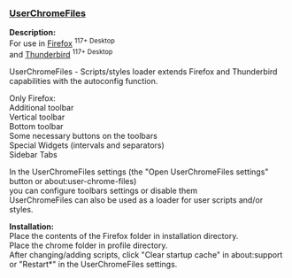 ### [UserChromeFiles](https://raw.githubusercontent.com/VitaliyVstyle/VitaliyVstyle.github.io/main/UserChromeFiles/UserChromeFiles.zip)

**Description:**  
For use in [Firefox](https://www.mozilla.org/firefox/all) <sup>117+ Desktop</sup>  
and [Thunderbird](https://www.thunderbird.net/thunderbird/all) <sup>117+ Desktop</sup>  

UserChromeFiles - Scripts/styles loader extends Firefox and Thunderbird capabilities with the autoconfig function.  

Only Firefox:  
 Additional toolbar  
 Vertical toolbar  
 Bottom toolbar   
 Some necessary buttons on the toolbars  
 Special Widgets (intervals and separators)  
 Sidebar Tabs  

In the UserChromeFiles settings (the "Open UserChromeFiles settings" button or about:user-chrome-files)  
you can configure toolbars settings or disable them  
UserChromeFiles can also be used as a loader for user scripts and/or styles.  

**Installation:**  
Place the contents of the Firefox folder in installation directory.  
Place the chrome folder in profile directory.  
After changing/adding scripts, click "Clear startup cache" in about:support  
or "Restart*" in the UserChromeFiles settings.  
